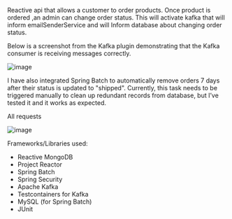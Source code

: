 Reactive api that allows a customer to order products.
Once product is ordered ,an admin can  change  order status.
This will activate kafka that will inform emailSenderService and will Inform database about changing order status.

Below is a screenshot from the Kafka plugin demonstrating that the Kafka consumer is receiving messages correctly.



![image](https://github.com/user-attachments/assets/83cc11b7-4c7a-4376-a4a0-522e1a5eaa59)

I have also integrated Spring Batch to automatically remove orders 7 days after their status is updated to "shipped". Currently, this task needs to be triggered manually to clean up redundant records from database, but I’ve tested it and it works as expected.

All requests 

![image](https://github.com/user-attachments/assets/54894220-8285-478a-91d1-b28fc041ddc5)

Frameworks/Libraries used:

- Reactive MongoDB
- Project Reactor
- Spring Batch
- Spring Security
- Apache Kafka
- Testcontainers for Kafka
- MySQL (for Spring Batch)
- JUnit
